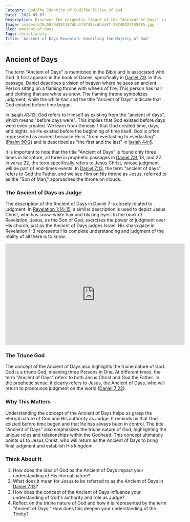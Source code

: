 ```yaml
---
Category: God/The Identity of God/The Titles of God
Date: '2024-09-07'
Description: Discover the enigmatic figure of the "Ancient of Days" in this insightful article exploring its significance in ancient mythology and religious traditions.
Image: images/b70c58a9d391107dba3f9748ccdbba87-20240927145405.jpg
Slug: ancient-of-days
Tags: christianity
Title: 'Ancient of Days Revealed: Unveiling the Majesty of God'
---
```


## Ancient of Days

The term "Ancient of Days" is mentioned in the Bible and is associated with God. It first appears in the book of Daniel, specifically in [Daniel 7:9](https://www.bibleref.com/Daniel/7/Daniel-7-9.html). In this passage, Daniel describes a vision of heaven where he sees an ancient Person sitting on a flaming throne with wheels of fire. This person has hair and clothing that are white as snow. The flaming throne symbolizes judgment, while the white hair and the title "Ancient of Days" indicate that God existed before time began.

In [Isaiah 43:13](https://www.bibleref.com/Isaiah/43/Isaiah-43-13.html), God refers to Himself as existing from the "ancient of days", which means "before days were". This implies that God existed before days were even created. We learn from Genesis 1 that God created time, days, and nights, so He existed before the beginning of time itself. God is often represented as ancient because He is "from everlasting to everlasting" ([Psalm 90:2](https://www.bibleref.com/Psalm/90/Psalm-90-2.html)) and is described as "the first and the last" in [Isaiah 44:6](https://www.bibleref.com/Isaiah/44/Isaiah-44-6.html).

It is important to note that the title "Ancient of Days" is found only three times in Scripture, all three in prophetic passages in [Daniel 7:9](https://www.bibleref.com/Daniel/7/Daniel-7-9.html), 13, and 22. In verse 22, the term specifically refers to Jesus Christ, whose judgment will be part of end-times events. In [Daniel 7:13](https://www.bibleref.com/Daniel/7/Daniel-7-13.html), the term "ancient of days" refers to God the Father, and we see Him on His throne as Jesus, referred to as the "Son of Man," approaches the throne on clouds.

### The Ancient of Days as Judge

The description of the Ancient of Days in Daniel 7 is closely related to judgment. In [Revelation 1:14-15](https://www.bibleref.com/Revelation/1/Revelation-1-14.html), a similar description is used to depict Jesus Christ, who has snow-white hair and blazing eyes. In the book of Revelation, Jesus, as the Son of God, exercises the power of judgment over His church, just as the Ancient of Days judges Israel. His sharp gaze in Revelation 1–3 represents His complete understanding and judgment of the reality of all there is to know.


<iframe width="560" height="315" src="https://www.youtube.com/embed/V4dR_zuB3qk" frameborder="0" allow="autoplay; encrypted-media" allowfullscreen></iframe>


### The Triune God

The concept of the Ancient of Days also highlights the triune nature of God. God is a triune God, meaning three Persons in One. At different times, the term "Ancient of Days" refers to both Jesus Christ and God the Father. In the prophetic sense, it clearly refers to Jesus, the Ancient of Days, who will return to pronounce judgment on the world ([Daniel 7:22](https://www.bibleref.com/Daniel/7/Daniel-7-22.html)).

### Why This Matters

Understanding the concept of the Ancient of Days helps us grasp the eternal nature of God and His authority as Judge. It reminds us that God existed before time began and that He has always been in control. The title "Ancient of Days" also emphasizes the triune nature of God, highlighting the unique roles and relationships within the Godhead. This concept ultimately points us to Jesus Christ, who will return as the Ancient of Days to bring final judgment and establish His kingdom.

### Think About It

1. How does the idea of God as the Ancient of Days impact your understanding of His eternal nature?
2. What does it mean for Jesus to be referred to as the Ancient of Days in [Daniel 7:13](https://www.bibleref.com/Daniel/7/Daniel-7-13.html)?
3. How does the concept of the Ancient of Days influence your understanding of God's authority and role as Judge?
4. Reflect on the triune nature of God and how it is represented by the term "Ancient of Days." How does this deepen your understanding of the Trinity?